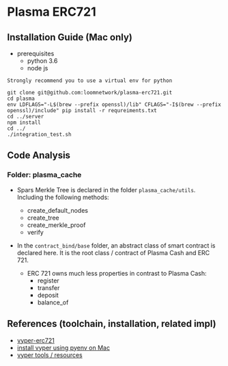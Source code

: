 # Plasma ERC721

## Installation Guide (Mac only)

* prerequisites
    * python 3.6
    * node js

`Strongly recommend you to use a virtual env for python`

```{shell}
git clone git@github.com:loomnetwork/plasma-erc721.git
cd plasma
env LDFLAGS="-L$(brew --prefix openssl)/lib" CFLAGS="-I$(brew --prefix openssl)/include" pip install -r requreiments.txt
cd ../server
npm install
cd ../
./integration_test.sh
```

## Code Analysis

### Folder: plasma_cache

* Spars Merkle Tree is declared in the folder `plasma_cache/utils`. Including the following methods:
    * create_default_nodes
    * create_tree
    * create_merkle_proof
    * verify

* In the `contract_bind/base` folder, an abstract class of smart contract is declared here. It is the root class / contract of Plasma Cash and ERC 721.
    * ERC 721 owns much less properties in contrast to Plasma Cash:
        * register
        * transfer
        * deposit
        * balance_of

## References (toolchain, installation, related impl)

* [vyper-erc721](https://github.com/maurelian/erc721-vyper)
* [install vyper using pyenv on Mac](https://www.codementor.io/mandarvaze/how-to-install-vyper-using-pyenv-and-virtualenv-on-macos-jz2ghksd4)
* [vyper tools / resources](https://github.com/ethereum/vyper/wiki/Vyper-tools-and-resources)
